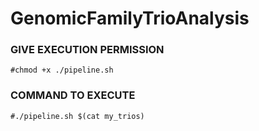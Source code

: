 # GenomicFamilyTrioAnalysis

### GIVE EXECUTION PERMISSION
```
#chmod +x ./pipeline.sh
```

### COMMAND TO EXECUTE
```
#./pipeline.sh $(cat my_trios)
```
